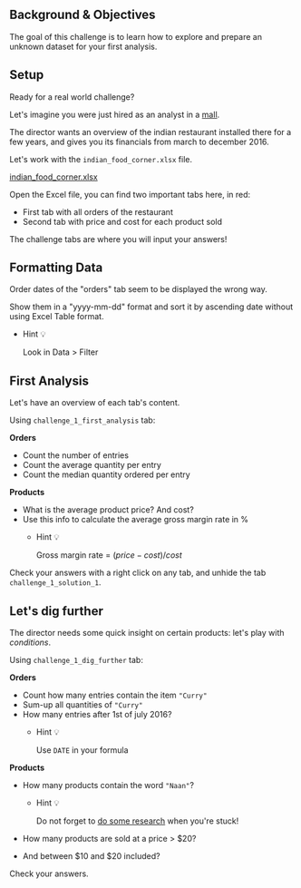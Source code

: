 ## Background & Objectives

The goal of this challenge is to learn how to explore and prepare an unknown dataset for your first analysis.

## Setup

Ready for a real world challenge?

Let's imagine you were just hired as an analyst in a [mall](https://www.youtube.com/watch?v=IY_bhVSGKEg).

The director wants an overview of the indian restaurant installed there for a few years, and gives you its financials from march to december 2016.

Let's work with the `indian_food_corner.xlsx` file.

[indian_food_corner.xlsx](https://wagon-public-datasets.s3.eu-west-1.amazonaws.com/bi-data/indian_food_corner.xlsx)

Open the Excel file, you can find two important tabs here, in red:

- First tab with all orders of the restaurant
- Second tab with price and cost for each product sold

The challenge tabs are where you will input your answers!

## Formatting Data

Order dates of the "orders" tab seem to be displayed the wrong way.

Show them in a "yyyy-mm-dd" format and sort it by ascending date without using Excel Table format.

- Hint 💡

    Look in Data > Filter

## First Analysis

Let's have an overview of each tab's content.

Using `challenge_1_first_analysis` tab:

**Orders**

- Count the number of entries
- Count the average quantity per entry
- Count the median quantity ordered per entry

**Products**

- What is the average product price? And cost?
- Use this info to calculate the average gross margin rate in %
    - Hint 💡

        Gross margin rate =  $(price - cost) / cost$

Check your answers with a right click on any tab, and unhide the tab `challenge_1_solution_1`.

## Let's dig further

The director needs some quick insight on certain products: let's play with *conditions*.

Using `challenge_1_dig_further` tab:

**Orders**

- Count how many entries contain the item `"Curry"`
- Sum-up all quantities of `"Curry"`
- How many entries after 1st of july 2016?
    - Hint 💡

        Use `DATE` in your formula

**Products**

- How many products contain the word `"Naan"`?
    - Hint 💡

        Do not forget to [do some research](https://www.google.com/search?q=Countifs+cell+contains+specific+text&rlz=1C1CHBF_frFR926FR926&sxsrf=ALeKk00nnDFK5qBirQY4Qz36htc07xeaag%3A1619446688458&ei=oMuGYM28G-OjgwfZ17-4Bw&oq=Countifs+cell+contains+specific+text&gs_lcp=Cgdnd3Mtd2l6EAMyBQgAEMsBMgYIABAIEB46BwgjELADECc6BwgAEEcQsAM6BggAEAcQHjoECAAQEzoKCAAQCBANEB4QE1DDOlisSWC1S2gGcAJ4AIABVYgBnQKSAQE1mAEAoAEBqgEHZ3dzLXdpesgBCcABAQ&sclient=gws-wiz&ved=0ahUKEwjNjOSEjZzwAhXj0eAKHdnrD3cQ4dUDCA4&uact=5) when you're stuck!

- How many products are sold at a price > $20?
- And between $10 and $20 included?

Check your answers.
